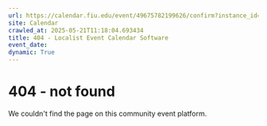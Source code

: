 ```yaml
---
url: https://calendar.fiu.edu/event/49675782199626/confirm?instance_id=49675782200651&return=https%3A%2F%2Fcalendar.fiu.edu%2Fcalendar%3Fevent_types%255B%255D%3D127584
site: Calendar
crawled_at: 2025-05-21T11:18:04.693434
title: 404 - Localist Event Calendar Software
event_date: 
dynamic: True
---
```


# 404 - not found
We couldn't find the page on this community event platform.
